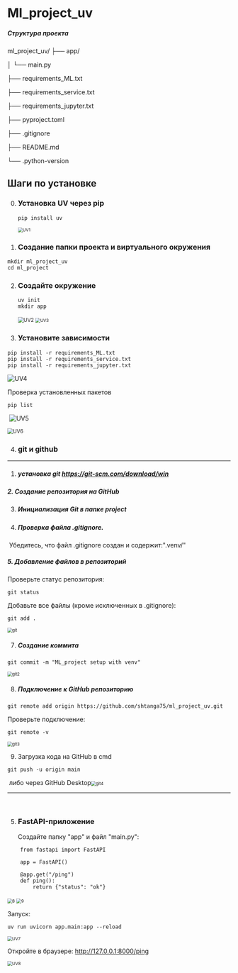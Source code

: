 # Ml_project_uv

##### Структура проекта

ml_project_uv/
├── app/

│   └── main.py

├── requirements_ML.txt

├── requirements_service.txt 

├── requirements_jupyter.txt

├── pyproject.toml

├── .gitignore

├── README.md

└── .python-version

## Шаги по установке

0. ### Установка UV через pip

   ```
   pip install uv
   ```

   <img src="screens\UV1.jpg" alt="UV1" style="zoom:67%;" />

1.  ### Создание папки проекта и виртуального окружения

```
mkdir ml_project_uv
cd ml_project
```

2.	### Создайте окружение
	
	```
	uv init
	mkdir app
	```
	
	<img src="screens\UV2.jpg" alt="UV2" style="zoom: 80%;" />
	
	<img src="screens\UV3.jpg" alt="UV3" style="zoom:67%;" />
	
3.	### Установите зависимости
```
pip install -r requirements_ML.txt
pip install -r requirements_service.txt
pip install -r requirements_jupyter.txt
```
![UV4](screens\UV4.jpg)

Проверка установленных пакетов

```
pip list
```

​	![UV5](screens\UV5.jpg)

<img src="screens\UV6.jpg" alt="UV6" style="zoom: 80%;" />




4. ### git и github
---


1. ##### установка git https://git-scm.com/download/win
#####    2. Создание репозитория на GitHub

3. ##### Инициализация Git в папке project

4. ##### Проверка файла .gitignore. 

​	Убедитесь, что файл .gitignore создан и содержит:".venv/"

#####    5. Добавление файлов в репозиторий

Проверьте статус репозитория: 
```		
git status
```
 Добавьте все файлы (кроме исключенных в .gitignore): 
```
git add .
```

<img src="screens\git.jpg" alt="git" style="zoom:67%;" />


7. ##### Создание коммита
```
git commit -m "ML_project setup with venv"
```

<img src="screens\git2.jpg" alt="git2" style="zoom:67%;" />


8. ##### Подключение к GitHub репозиторию

```
git remote add origin https://github.com/shtanga75/ml_project_uv.git
```

Проверьте подключение:
```
git remote -v
```

<img src="screens\git3.jpg" alt="git3" style="zoom:67%;" />


9. Загрузка кода на GitHub в cmd

```
git push -u origin main
```

​	либо через GitHub Desktop<img src="screens\git4.jpg" alt="git4" style="zoom:67%;" />

------


​			

5. 	### FastAPI-приложение

	Создайте папку "app" и файл "main.py":

```
    from fastapi import FastAPI

	app = FastAPI()

	@app.get("/ping")
	def ping():
		return {"status": "ok"}
```

<img src="screens\8.jpg" alt="8" style="zoom: 67%;" />

<img src="screens\9.jpg" alt="9" style="zoom:67%;" />

Запуск:

```
uv run uvicorn app.main:app --reload
```
<img src="screens\UV7.jpg" alt="UV7" style="zoom:67%;" />

Откройте в браузере: http://127.0.0.1:8000/ping

<img src="screens\UV8.jpg" alt="UV8" style="zoom:67%;" />

